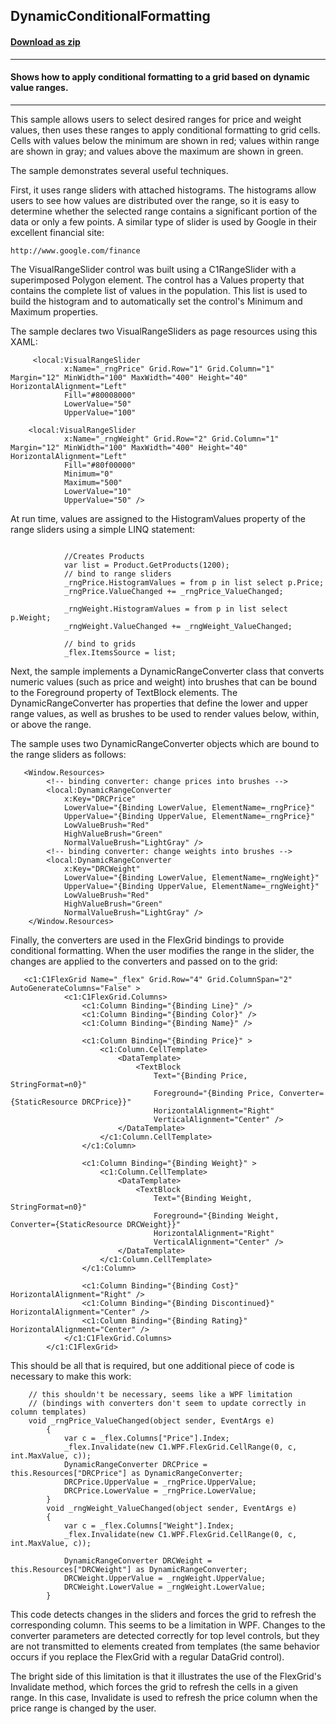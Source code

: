 ## DynamicConditionalFormatting
#### [Download as zip](https://downgit.github.io/#/home?url=https://github.com/GrapeCity/ComponentOne-WPF-Samples/tree/master/NET_4.5.2/C1.WPF.FlexGrid/CS/DynamicConditionalFormatting)
____
#### Shows how to apply conditional formatting to a grid based on dynamic value ranges.
____
This sample allows users to select desired ranges for price and weight values, then
uses these ranges to apply conditional formatting to grid cells. Cells with values 
below the minimum are shown in red; values within range are shown in gray; and values
above the maximum are shown in green.

The sample demonstrates several useful techniques.

First, it uses range sliders with attached histograms. The histograms allow users
to see how values are distributed over the range, so it is easy to determine whether
the selected range contains a significant portion of the data or only a few points.
A similar type of slider is used by Google in their excellent financial site:
	
	http://www.google.com/finance
	
The VisualRangeSlider control was built using a C1RangeSlider with a superimposed
Polygon element. The control has a Values property that contains the complete list
of values in the population. This list is used to build the histogram and to 
automatically set the control's Minimum and Maximum properties.

The sample declares two VisualRangeSliders as page resources using this XAML:

```
     <local:VisualRangeSlider
            x:Name="_rngPrice" Grid.Row="1" Grid.Column="1" Margin="12" MinWidth="100" MaxWidth="400" Height="40" HorizontalAlignment="Left"
            Fill="#80008000"
            LowerValue="50"
            UpperValue="100"
			
	<local:VisualRangeSlider
            x:Name="_rngWeight" Grid.Row="2" Grid.Column="1" Margin="12" MinWidth="100" MaxWidth="400" Height="40" HorizontalAlignment="Left"
            Fill="#80f00000"
            Minimum="0"
            Maximum="500"
            LowerValue="10"
            UpperValue="50" />

```
At run time, values are assigned to the HistogramValues property of the range 
sliders using a simple LINQ statement:

```
			
			//Creates Products
			var list = Product.GetProducts(1200);
			// bind to range sliders
            _rngPrice.HistogramValues = from p in list select p.Price;
            _rngPrice.ValueChanged += _rngPrice_ValueChanged;

            _rngWeight.HistogramValues = from p in list select p.Weight;
            _rngWeight.ValueChanged += _rngWeight_ValueChanged;

            // bind to grids
            _flex.ItemsSource = list;
```
Next, the sample implements a DynamicRangeConverter class that converts numeric
values (such as price and weight) into brushes that can be bound to the Foreground
property of TextBlock elements. The DynamicRangeConverter has properties that 
define the lower and upper range values, as well as brushes to be used to render
values below, within, or above the range.

The sample uses two DynamicRangeConverter objects which are bound to the range
sliders as follows:

```
   <Window.Resources>
        <!-- binding converter: change prices into brushes -->
        <local:DynamicRangeConverter 
            x:Key="DRCPrice" 
            LowerValue="{Binding LowerValue, ElementName=_rngPrice}"
            UpperValue="{Binding UpperValue, ElementName=_rngPrice}"
            LowValueBrush="Red"
            HighValueBrush="Green"
            NormalValueBrush="LightGray" />
        <!-- binding converter: change weights into brushes -->
        <local:DynamicRangeConverter 
            x:Key="DRCWeight" 
            LowerValue="{Binding LowerValue, ElementName=_rngWeight}"
            UpperValue="{Binding UpperValue, ElementName=_rngWeight}"
            LowValueBrush="Red"
            HighValueBrush="Green" 
            NormalValueBrush="LightGray" />
    </Window.Resources>
```
Finally, the converters are used in the FlexGrid bindings to provide conditional
formatting. When the user modifies the range in the slider, the changes are 
applied to the converters and passed on to the grid:

```
   <c1:C1FlexGrid Name="_flex" Grid.Row="4" Grid.ColumnSpan="2" AutoGenerateColumns="False" >
            <c1:C1FlexGrid.Columns>
                <c1:Column Binding="{Binding Line}" />
                <c1:Column Binding="{Binding Color}" />
                <c1:Column Binding="{Binding Name}" />

                <c1:Column Binding="{Binding Price}" >
                    <c1:Column.CellTemplate>
                        <DataTemplate>
                            <TextBlock 
                                Text="{Binding Price, StringFormat=n0}"
                                Foreground="{Binding Price, Converter={StaticResource DRCPrice}}" 
                                HorizontalAlignment="Right" 
                                VerticalAlignment="Center" />
                        </DataTemplate>
                    </c1:Column.CellTemplate>
                </c1:Column>

                <c1:Column Binding="{Binding Weight}" >
                    <c1:Column.CellTemplate>
                        <DataTemplate>
                            <TextBlock 
                                Text="{Binding Weight, StringFormat=n0}"
                                Foreground="{Binding Weight, Converter={StaticResource DRCWeight}}" 
                                HorizontalAlignment="Right"
                                VerticalAlignment="Center" />
                        </DataTemplate>
                    </c1:Column.CellTemplate>
                </c1:Column>

                <c1:Column Binding="{Binding Cost}" HorizontalAlignment="Right" />
                <c1:Column Binding="{Binding Discontinued}" HorizontalAlignment="Center" />
                <c1:Column Binding="{Binding Rating}" HorizontalAlignment="Center" />
            </c1:C1FlexGrid.Columns>
        </c1:C1FlexGrid>
```
This should be all that is required, but one additional piece of code is necessary to make
this work:

```
    // this shouldn't be necessary, seems like a WPF limitation
    // (bindings with converters don't seem to update correctly in column templates)
    void _rngPrice_ValueChanged(object sender, EventArgs e)
        {
            var c = _flex.Columns["Price"].Index;
            _flex.Invalidate(new C1.WPF.FlexGrid.CellRange(0, c, int.MaxValue, c));
            DynamicRangeConverter DRCPrice = this.Resources["DRCPrice"] as DynamicRangeConverter;
            DRCPrice.UpperValue = _rngPrice.UpperValue;
            DRCPrice.LowerValue = _rngPrice.LowerValue;
        }
        void _rngWeight_ValueChanged(object sender, EventArgs e)
        {
            var c = _flex.Columns["Weight"].Index;
            _flex.Invalidate(new C1.WPF.FlexGrid.CellRange(0, c, int.MaxValue, c));

            DynamicRangeConverter DRCWeight = this.Resources["DRCWeight"] as DynamicRangeConverter;
            DRCWeight.UpperValue = _rngWeight.UpperValue;
            DRCWeight.LowerValue = _rngWeight.LowerValue;
        }
```
This code detects changes in the sliders and forces the grid to refresh the corresponding
column. This seems to be a limitation in WPF. Changes to the converter parameters
are detected correctly for top level controls, but they are not transmitted to elements 
created from templates (the same behavior occurs if you replace the FlexGrid with a regular
DataGrid control).

The bright side of this limitation is that it illustrates the use of the FlexGrid's 
Invalidate method, which forces the grid to refresh the cells in a given range. In this
case, Invalidate is used to refresh the price column when the price range is changed by
the user.





